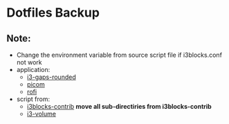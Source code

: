# Dotfiles Backup

## Note:
- Change the environment variable from source script file if i3blocks.conf not work
- application:
    - [i3-gaps-rounded](https://github.com/resloved/i3)
    - [picom](https://github.com/yshui/picom)
    - [rofi](https://github.com/davatorium/rofi)
- script from:
    - [i3blocks-contrib](https://github.com/vivien/i3blocks-contrib) **move all sub-directiries from i3blocks-contrib**
    - [i3-volume](https://github.com/hastinbe/i3-volume)
